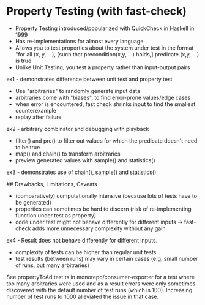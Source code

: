 # Property Testing (with fast-check)

- Property Testing introduced/popularized with QuickCheck in Haskell in 1999
- Has re-implementations for almost every language
- Allows you to test properties about the system under test in the format
  "for all (x, y, ...), [such that precondition(x,y, ...) holds,] predicate (x,y, ...) is true
- Unlike Unit Testing, you test a property rather than input-output pairs

ex1 - demonstrates difference between unit test and property test

- Use "arbitraries" to randomly generate input data
- arbitraries come with "biases", to find error-prone values/edge cases
- when error is encountered, fast check shrinks input to find the smallest counterexample
- replay after failure

ex2 - arbitrary combinator and debugging with playback

- filter() and pre() to filter out values for which the predicate doesn't need to be true
- map() and chain() to transform arbitraries
- preview generated values with sample() and statistics()

ex3 - demonstrates use of chain(), sample() and statistics()

## Drawbacks, Limitations, Caveats

- (comparatively) computationally intensive (because lots of tests have to be generated)
- properties can sometimes be hard to discern (risk of re-implementing function under test as property)
- code under test might not behave differently for different inputs -> fast-check adds more unnecessary complexity without any gain

ex4 - Result does not behave differently for different inputs.

- complexity of tests can be higher than regular unit tests
- test results (between runs) may vary in certain cases (e.g. small number of runs, but many arbitraries)

See propertyToAd.test.ts in monorepo/consumer-exporter for a test where too many arbitraries were used and as a result errors were only sometimes discovered with the default number of test runs (which is 100). Increasing number of test runs to 1000 alleviated the issue in that case.
